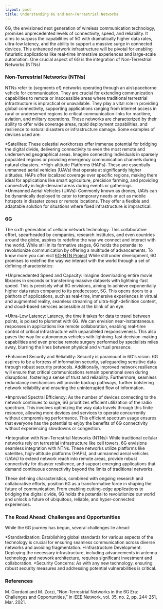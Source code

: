 ```yaml
---
layout: post
title: Understanding 6G and Non-Terrestrial Networks
---
```

6G, the envisioned next generation of wireless communication technology, promises unprecedented levels of connectivity, speed, and reliability. It aims to surpass the capabilities of 5G with dramatically higher data rates, ultra-low latency, and the ability to support a massive surge in connected devices. This enhanced network infrastructure will be pivotal for enabling futuristic applications like real-time immersive experiences and large-scale automation. One crucial aspect of 6G is the integration of Non-Terrestrial Networks (NTNs)

### Non-Terrestrial Networks (NTNs)

NTNs refer to (segments of) networks operating through an air/spaceborne vehicle for communication. They are crucial for extending communication capabilities to remote or inaccessible areas where traditional terrestrial infrastructure is impractical or unavailable. They play a vital role in providing global connectivity, supporting applications ranging from internet access in rural or underserved regions to critical communication links for maritime, aviation, and military operations.
These networks are characterized by their ability to offer wide coverage areas, rapid deployment capabilities, and resilience to natural disasters or infrastructure damage. Some examples of devices used are:

*Satellites: These celestial workhorses offer immense potential for bridging the digital divide, delivering connectivity to even the most remote and underserved geographical areas. Imagine connecting individuals in sparsely populated regions or providing emergency communication channels during natural disasters.
*High-altitude Platforms (HAPs): These are essentially unmanned aerial vehicles (UAVs) that operate at significantly higher altitudes. HAPs offer localized coverage over specific regions, making them ideal for applications like smart agriculture, precision farming, and providing connectivity in high-demand areas during events or gatherings.
*Unmanned Aerial Vehicles (UAVs): Commonly known as drones, UAVs can be dynamically deployed to cater to temporary needs or act as mobile hotspots in disaster zones or remote locations. They offer a flexible and adaptable solution for situations where fixed infrastructure is impractical.

### 6G
The sixth generation of cellular network technology. This collaborative effort, spearheaded by companies, research institutes, and even countries around the globe, aspires to redefine the way we connect and interact with the world. While still in its formative stages, 6G holds the potential to revolutionize communication by offering a multitude of advancements. To know more you can visit [6G-NTN Project](https://www.6g-ntn.eu/about-6g-ntn/)
While still under development, 6G promises to redefine the way we interact with the world through a set of defining characteristics:

*Unprecedented Speed and Capacity: Imagine downloading entire movie libraries in seconds or transferring massive datasets with lightning-fast speed. This is precisely what 6G envisions, aiming to achieve exponentially higher data rates compared to its predecessor, 5G. This opens doors to a plethora of applications, such as real-time, immersive experiences in virtual and augmented reality, seamless streaming of ultra-high-definition content, and cloud-based services accessible at the blink of an eye.

*Ultra-Low Latency: Latency, the time it takes for data to travel between points, is poised to plummet with 6G. We can envision near-instantaneous responses in applications like remote collaboration, enabling real-time control of critical infrastructure with unparalleled responsiveness. This also paves the way for autonomous vehicles with lightning-fast decision-making capabilities and even precise remote surgery performed by specialists miles away, blurring the lines between physical and virtual presence.

*Enhanced Security and Reliability: Security is paramount in 6G's vision. 6G aspires to be a fortress of information security, safeguarding sensitive data through robust security protocols. Additionally, improved network resilience will ensure that critical communications remain operational even during disruptions, fostering a sense of trust and reliability. Furthermore, seamless redundancy mechanisms will provide backup pathways, further bolstering network reliability and ensuring the uninterrupted flow of information.

*Improved Spectral Efficiency: As the number of devices connecting to the network continues to surge, 6G prioritizes efficient utilization of the radio spectrum. This involves optimizing the way data travels through this finite resource, allowing more devices and services to operate concurrently without compromising performance. This efficient spectrum usage ensures that everyone has the potential to enjoy the benefits of 6G connectivity without experiencing slowdowns or congestion.

*Integration with Non-Terrestrial Networks (NTNs): While traditional cellular networks rely on terrestrial infrastructure like cell towers, 6G envisions seamless integration with NTNs. These networks utilize platforms like satellites, high-altitude platforms (HAPs), and unmanned aerial vehicles (UAVs) to extend network reach into remote areas, provide robust connectivity for disaster resilience, and support emerging applications that demand continuous connectivity beyond the limits of traditional networks.

These defining characteristics, combined with ongoing research and collaborative efforts, position 6G as a transformative force in shaping the future of communication. From enabling cutting-edge applications to bridging the digital divide, 6G holds the potential to revolutionize our world and unlock a future of ubiquitous, reliable, and hyper-connected experiences.


### The Road Ahead: Challenges and Opportunities

While the 6G journey has begun, several challenges lie ahead:

*Standardization: Establishing global standards for various aspects of the technology is crucial for ensuring seamless communication across diverse networks and avoiding fragmentation.
*Infrastructure Development: Deploying the necessary infrastructure, including advancements in antenna technology and network architecture, requires significant investment and collaboration.
*Security Concerns: As with any new technology, ensuring robust security measures and addressing potential vulnerabilities is critical.

### References
M. Giordani and M. Zorzi, "Non-Terrestrial Networks in the 6G Era: Challenges and Opportunities,”
in IEEE Network, vol. 35, no. 2, pp. 244-251, Mar. 2021.

